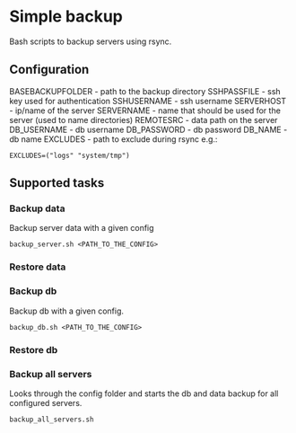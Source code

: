 # Simple backup
Bash scripts to backup servers using rsync.

## Configuration
BASEBACKUPFOLDER - path to the backup directory
SSHPASSFILE - ssh key used for authentication
SSHUSERNAME - ssh username
SERVERHOST - ip/name of the server
SERVERNAME - name that should be used for the server (used to name directories)
REMOTESRC - data path on the server
DB_USERNAME - db username
DB_PASSWORD - db password
DB_NAME - db name
EXCLUDES - path to exclude during rsync e.g.: 
```
EXCLUDES=("logs" "system/tmp")
```

## Supported tasks
### Backup data
Backup server data with a given config

```
backup_server.sh <PATH_TO_THE_CONFIG>
```

### Restore data

### Backup db
Backup db with a given config.

```
backup_db.sh <PATH_TO_THE_CONFIG>
```

### Restore db

### Backup all servers
Looks through the config folder and starts the db and data backup for all configured servers.

```
backup_all_servers.sh
```